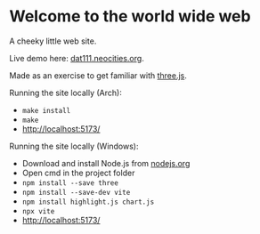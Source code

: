 # Welcome to the world wide web

A cheeky little web site.

Live demo here: [dat111.neocities.org](https://dat111.neocities.org/).

Made as an exercise to get familiar with [three.js](https://threejs.org/).

Running the site locally (Arch):
- `make install`
- `make`
- <http://localhost:5173/>


Running the site locally (Windows):
- Download and install Node.js from [nodejs.org](https://nodejs.org/en/download)
- Open cmd in the project folder
- `npm install --save three`
- `npm install --save-dev vite`
- `npm install highlight.js chart.js`
- `npx vite`
- <http://localhost:5173/>
